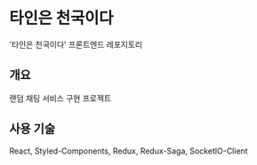 # 타인은 천국이다
'타인은 천국이다' 프론트엔드 레포지토리

## 개요
랜덤 채팅 서비스 구현 프로젝트
## 사용 기술
React, Styled-Components, Redux, Redux-Saga, SocketIO-Client